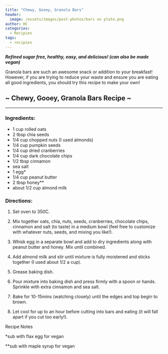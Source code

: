 ```yaml
---
title: "Chewy, Gooey, Granola Bars"
header:
  image: /assets/images/post-photos/bars on plate.png
author: HC
categories:
  - Recipies
tags:
  - recipies
---
```


***Refined sugar free, healthy, easy, and delicious! (can also be made vegan)***

Granola bars are such an awesome snack or addition to your breakfast! However, if you are trying to reduce your waste and ensure you are eating all good ingredients, you should try this recipe to make your own! 



## **~ Chewy, Gooey, Granola Bars Recipe ~**

***

### Ingredients:

* 1 cup rolled oats
* 2 tbsp chia seeds
* 1/4 cup chopped nuts (I used almonds)
* 1/4 cup pumpkin seeds 
* 1/4 cup dried cranberries
* 1/4 cup dark chocolate chips
* 1/2 tbsp cinnamon
* sea salt 
* 1 egg*
* 1/4 cup peanut butter 
* 2 tbsp honey**
* about 1/2 cup almond milk 

### Directions:

1. Set oven to 350C.

2. Mix together oats, chia, nuts, seeds, cranberries, chocolate chips, cinnamon and salt (to taste) in a medium bowl (feel free to customize with whatever nuts, seeds, and mixing you like!).

3. Whisk egg in a separate bowl and add to dry ingredients along with peanut butter and honey. Mix until combined. 

4. Add almond milk and stir until mixture is fully moistened and sticks together (I used about 1/2 a cup).

5. Grease baking dish.

6. Pour mixture into baking dish and press firmly with a spoon or hands. Sprinkle with extra cinnamon and sea salt. 

7. Bake for 10-15mins (watching closely) until the edges and top begin to brown.

8. Let cool for up to an hour before cutting into bars and eating (it will fall apart if you cut too early!).

Recipe Notes

*sub with flax egg for vegan

**sub with maple syrup for vegan 


